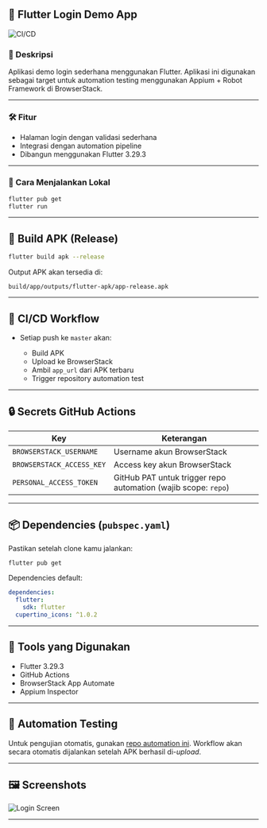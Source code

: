 
## 📱 Flutter Login Demo App
![CI/CD](https://github.com/setyokun/login_demo/actions/workflows/build-upload-apk.yml/badge.svg)

### 📝 Deskripsi

Aplikasi demo login sederhana menggunakan Flutter. Aplikasi ini digunakan sebagai target untuk automation testing menggunakan Appium + Robot Framework di BrowserStack.

---

### 🛠️ Fitur

* Halaman login dengan validasi sederhana
* Integrasi dengan automation pipeline
* Dibangun menggunakan Flutter 3.29.3

---

### 🚀 Cara Menjalankan Lokal

```bash
flutter pub get
flutter run
```


---

## 🧪 Build APK (Release)

```bash
flutter build apk --release
```

Output APK akan tersedia di:

```
build/app/outputs/flutter-apk/app-release.apk
```

---



## 🔗 CI/CD Workflow

* Setiap push ke `master` akan:

  * Build APK
  * Upload ke BrowserStack
  * Ambil `app_url` dari APK terbaru
  * Trigger repository automation test

---

## 🔒 Secrets GitHub Actions

| Key                       | Keterangan                                                     |
| ------------------------- | -------------------------------------------------------------- |
| `BROWSERSTACK_USERNAME`   | Username akun BrowserStack                                     |
| `BROWSERSTACK_ACCESS_KEY` | Access key akun BrowserStack                                   |
| `PERSONAL_ACCESS_TOKEN`   | GitHub PAT untuk trigger repo automation (wajib scope: `repo`) |

---

## 📦 Dependencies (`pubspec.yaml`)

Pastikan setelah clone kamu jalankan:

```bash
flutter pub get
```

Dependencies default:

```yaml
dependencies:
  flutter:
    sdk: flutter
  cupertino_icons: ^1.0.2
```

---

## 🧰 Tools yang Digunakan

* Flutter 3.29.3
* GitHub Actions
* BrowserStack App Automate
* Appium Inspector

---

## 🧪 Automation Testing

Untuk pengujian otomatis, gunakan [repo automation ini](https://github.com/setyokun/learn-appium-robotframework). Workflow akan secara otomatis dijalankan setelah APK berhasil di-*upload*.

---

## 🖼️ Screenshots

![Login Screen](https://i.imgur.com/1yU6or9.png)

---
